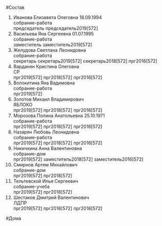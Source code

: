 #Состав  
1. Иванова Елизавета Олеговна 18.09.1994  
    собрание-работа  
    председатель председатель2019[572]  
2. Васильева Яна Сергеевна 01.07.1995  
    собрание-работа  
    заместитель заместитель2019[572]  
3. Желудова Светлана Леонидовна  
    собрание-работа  
    секретарь секретарь2019[572] секретарь2018[572] прг2016[572]  
4. Варданян Кристина Олеговна  
    СР  
    прг2019[572] прг2018[572] прг2016[572]  
5. Волокитина Яна Вадимовна  
    собрание-работа  
    прг2019[572]  
6. Золотов Михаил Владимирович  
    ЯБЛОКО  
    прг2019[572] прг2018[572] прг2016[572]  
7. Морозова Полина Анатольевна 25.10.1971  
    собрание-работа  
    прг2019[572] прг2018[572] прг2016[572]  
8. Назарян Любовь Леонидовна  
    собрание-работа  
    прг2019[572] прг2018[572] прг2016[572]  
9. Никичкина Анна Валентиновна  
    собрание-дом  
    прг2019[572] заместитель2018[572] заместитель2016[572]  
10. Смирнов Артем Михайлович  
    собрание-дом  
    прг2019[572] прг2018[572]  
11. Тельтевской Илья Сергеевич  
    собрание-учеба  
    прг2019[572] прг2018[572]  
12. Шестаков Дмитрий Валентинович  
    ЛДПР  
    прг2019[572] прг2018[572] прг2016[572]  
  
#Дома  
